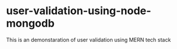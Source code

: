 # user-validation-using-node-mongodb
This is an demonstaration of user validation using MERN tech stack
